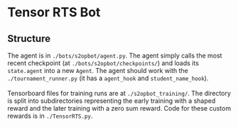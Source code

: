 # Tensor RTS Bot
## Structure
The agent is in ```./bots/s2opbot/agent.py```. The agent simply calls the most recent checkpoint (at ```./bots/s2opbot/checkpoints/```) and loads its ```state.agent``` into a new ```Agent```. The agent should work with the ```./tournament_runner.py``` (it has a ```agent_hook``` and ```student_name_hook```). \
\
Tensorboard files for training runs are at ```./s2opbot_training/```. The directory is split into subdirectories representing the early training with a shaped reward and the later training with a zero sum reward. Code for these custom rewards is in ```./TensorRTS.py```.
